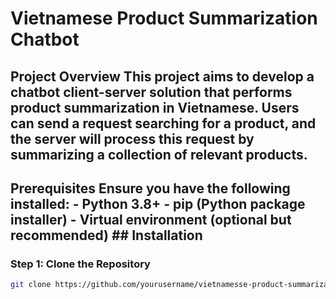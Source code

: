 # Vietnamese Product Summarization Chatbot 
## Project Overview This project aims to develop a chatbot client-server solution that performs product summarization in Vietnamese. Users can send a request searching for a product, and the server will process this request by summarizing a collection of relevant products. 
## Prerequisites Ensure you have the following installed: - Python 3.8+ - pip (Python package installer) - Virtual environment (optional but recommended) ## Installation 
### Step 1: Clone the Repository 
```sh
git clone https://github.com/yourusername/vietnamesse-product-summarization-chatbot.git cd vietnamesse-product-summarization-chatbot
